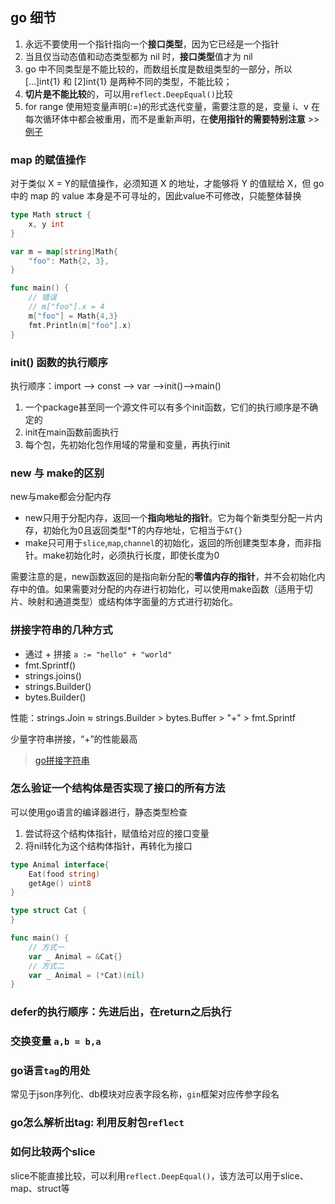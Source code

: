## go 细节

1. 永远不要使用一个指针指向一个**接口类型**，因为它已经是一个指针
2. 当且仅当动态值和动态类型都为 nil 时，**接口类型**值才为 nil
3. go 中不同类型是不能比较的，而数组长度是数组类型的一部分，所以 […]int{1} 和 [2]int{1} 是两种不同的类型，不能比较；
4. **切片是不能比较**的，可以用`reflect.DeepEqual()`比较
5. for range 使用短变量声明(:=)的形式迭代变量，需要注意的是，变量 i、v 在每次循环体中都会被重用，而不是重新声明，在**使用指针的需要特别注意** >> [例子](http://mian.topgoer.com/%E7%AC%AC%E4%BA%8C%E5%8D%81%E4%B9%9D%E5%A4%A9/)


### map 的赋值操作
对于类似 X = Y的赋值操作，必须知道 X 的地址，才能够将 Y 的值赋给 X，但 go 中的 map 的 value 本身是不可寻址的，因此value不可修改，只能整体替换
```go
type Math struct {
    x, y int
}

var m = map[string]Math{
    "foo": Math{2, 3},
}

func main() {
    // 错误
    // m["foo"].x = 4
    m["foo"] = Math{4,3}
    fmt.Println(m["foo"].x)
}
```

### init() 函数的执行顺序
执行顺序：import –> const –> var –>init()–>main()
1. 一个package甚至同一个源文件可以有多个init函数，它们的执行顺序是不确定的
2. init在main函数前面执行
3. 每个包，先初始化包作用域的常量和变量，再执行init


### new 与 make的区别
new与make都会分配内存

- new只用于分配内存，返回一个**指向地址的指针**。它为每个新类型分配一片内存，初始化为0且返回类型*T的内存地址，它相当于`&T{}`
- make只可用于`slice`,`map`,`channel`的初始化，返回的所创建类型本身，而非指针。make初始化时，必须执行长度，即使长度为0

需要注意的是，new函数返回的是指向新分配的**零值内存的指针**，并不会初始化内存中的值。如果需要对分配的内存进行初始化，可以使用make函数（适用于切片、映射和通道类型）或结构体字面量的方式进行初始化。

### 拼接字符串的几种方式 
- 通过 + 拼接 `a := "hello" + "world"`
- fmt.Sprintf()
- strings.joins()
- strings.Builder()
- bytes.Builder()

性能：strings.Join ≈ strings.Builder > bytes.Buffer > "+" > fmt.Sprintf

少量字符串拼接，“+”的性能最高

> [go拼接字符串](go拼接字符串.md)

### 怎么验证一个结构体是否实现了接口的所有方法
可以使用go语言的编译器进行，静态类型检查
1. 尝试将这个结构体指针，赋值给对应的接口变量
2. 将nil转化为这个结构体指针，再转化为接口

```go
type Animal interface{
    Eat(food string)
    getAge() uint8
}

type struct Cat {
}

func main() {
    // 方式一
    var _ Animal = &Cat{}
    // 方式二
    var _ Animal = (*Cat)(nil)
}
```

### defer的执行顺序：先进后出，在return之后执行
### 交换变量 `a,b = b,a`
### go语言`tag`的用处
常见于json序列化、db模块对应表字段名称，`gin`框架对应传参字段名
### go怎么解析出tag: 利用反射包`reflect`
### 如何比较两个slice
slice不能直接比较，可以利用`reflect.DeepEqual()`，该方法可以用于slice、map、struct等